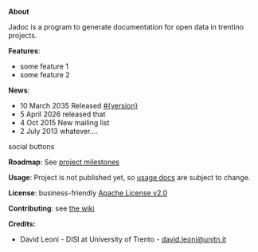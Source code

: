 
**About**

Jadoc is a program to generate documentation for open data in trentino projects.


**Features**:

* some feature 1
* some feature 2

**News**:

* 10 March 2035 Released [#{version}](#{majorMinorVersion}/README.md)
* 5 April 2026 released that
* 4 Oct 2015 New mailing list
* 2 July 2013 whatever.... 

social buttons

**Roadmap**: See [project milestones](../../milestones)

**Usage**: Project is not published yet, so [usage docs](docs) are subject to change. 

**License**: business-friendly [Apache License v2.0](LICENSE.txt)

**Contributing**: see [the wiki](../../wiki)

**Credits:**

* David Leoni - DISI at University of Trento - david.leoni@unitn.it
